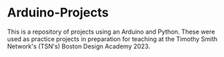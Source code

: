# Arduino-Projects
This is a repository of projects using an Arduino and Python. These were used as practice projects in preparation for teaching at the Timothy Smith Network's (TSN's) Boston Design Academy 2023.
